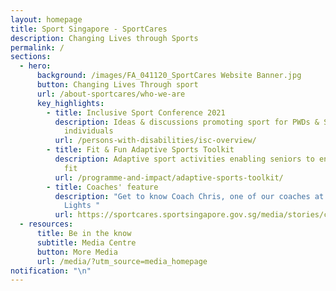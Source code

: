 ```yaml
---
layout: homepage
title: Sport Singapore - SportCares
description: Changing Lives through Sports
permalink: /
sections:
  - hero:
      background: /images/FA_041120_SportCares Website Banner.jpg
      button: Changing Lives Through sport
      url: /about-sportcares/who-we-are
      key_highlights:
        - title: Inclusive Sport Conference 2021
          description: Ideas & discussions promoting sport for PWDs & Special Needs
            individuals
          url: /persons-with-disabilities/isc-overview/
        - title: Fit & Fun Adaptive Sports Toolkit
          description: Adaptive sport activities enabling seniors to enjoy sport and stay
            fit
          url: /programme-and-impact/adaptive-sports-toolkit/
        - title: Coaches' feature
          description: "Get to know Coach Chris, one of our coaches at Saturday Night
            Lights "
          url: https://sportcares.sportsingapore.gov.sg/media/stories/coach-chris
  - resources:
      title: Be in the know
      subtitle: Media Centre
      button: More Media
      url: /media/?utm_source=media_homepage
notification: "\n"
---
```

